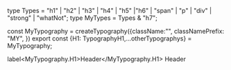 type Types = "h1" | "h2" | "h3" | "h4" | "h5" |"h6" | "span" | "p" | "div" | "strong" | "whatNot";
type MyTypes = Types & "h7";

const MyTypography = createTypography<MyTypes>({className:"", classNamePrefix: "MY", })
export const {H1: TypographyH1,...otherTypographys} = MyTypography;

<MyTypography label=""/>
<MyTypography >label</MyTypography

<MyTypography.H1>Header</MyTypography.H1>
<MyTypography type="h1">Header</MyTypography>
<MyTypography type="h1" label="header" />

